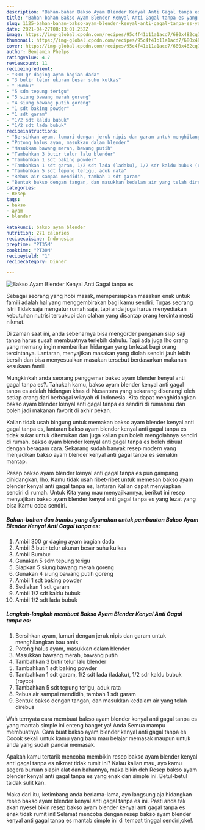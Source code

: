 ```yaml
---
description: "Bahan-bahan Bakso Ayam Blender Kenyal Anti Gagal tanpa es yang nikmat dan Mudah Dibuat"
title: "Bahan-bahan Bakso Ayam Blender Kenyal Anti Gagal tanpa es yang nikmat dan Mudah Dibuat"
slug: 1125-bahan-bahan-bakso-ayam-blender-kenyal-anti-gagal-tanpa-es-yang-nikmat-dan-mudah-dibuat
date: 2021-04-27T08:13:01.252Z
image: https://img-global.cpcdn.com/recipes/95c4f41b11a1acd7/680x482cq70/bakso-ayam-blender-kenyal-anti-gagal-tanpa-es-foto-resep-utama.jpg
thumbnail: https://img-global.cpcdn.com/recipes/95c4f41b11a1acd7/680x482cq70/bakso-ayam-blender-kenyal-anti-gagal-tanpa-es-foto-resep-utama.jpg
cover: https://img-global.cpcdn.com/recipes/95c4f41b11a1acd7/680x482cq70/bakso-ayam-blender-kenyal-anti-gagal-tanpa-es-foto-resep-utama.jpg
author: Benjamin Phelps
ratingvalue: 4.7
reviewcount: 11
recipeingredient:
- "300 gr daging ayam bagian dada"
- "3 butir telur ukuran besar suhu kulkas"
- " Bumbu"
- "5 sdm tepung terigu"
- "5 siung bawang merah goreng"
- "4 siung bawang putih goreng"
- "1 sdt baking powder"
- "1 sdt garam"
- "1/2 sdt kaldu bubuk"
- "1/2 sdt lada bubuk"
recipeinstructions:
- "Bersihkan ayam, lumuri dengan jeruk nipis dan garam untuk menghilangkan bau amis"
- "Potong halus ayam, masukkan dalam blender"
- "Masukkan bawang merah, bawang putih"
- "Tambahkan 3 butir telur lalu blender"
- "Tambahkan 1 sdt baking powder"
- "Tambahkan 1 sdt garam, 1/2 sdt lada (ladaku), 1/2 sdr kaldu bubuk (royco)"
- "Tambahkan 5 sdt tepung terigu, aduk rata"
- "Rebus air sampai mendidih, tambah 1 sdt garam"
- "Bentuk bakso dengan tangan, dan masukkan kedalam air yang telah direbus"
categories:
- Resep
tags:
- bakso
- ayam
- blender

katakunci: bakso ayam blender 
nutrition: 271 calories
recipecuisine: Indonesian
preptime: "PT35M"
cooktime: "PT30M"
recipeyield: "1"
recipecategory: Dinner

---
```



![Bakso Ayam Blender Kenyal Anti Gagal tanpa es](https://img-global.cpcdn.com/recipes/95c4f41b11a1acd7/680x482cq70/bakso-ayam-blender-kenyal-anti-gagal-tanpa-es-foto-resep-utama.jpg)

Sebagai seorang yang hobi masak, mempersiapkan masakan enak untuk famili adalah hal yang menggembirakan bagi kamu sendiri. Tugas seorang istri Tidak saja mengatur rumah saja, tapi anda juga harus menyediakan kebutuhan nutrisi tercukupi dan olahan yang disantap orang tercinta mesti nikmat.

Di zaman  saat ini, anda sebenarnya bisa mengorder panganan siap saji tanpa harus susah membuatnya terlebih dahulu. Tapi ada juga lho orang yang memang ingin memberikan hidangan yang terlezat bagi orang tercintanya. Lantaran, menyajikan masakan yang diolah sendiri jauh lebih bersih dan bisa menyesuaikan masakan tersebut berdasarkan makanan kesukaan famili. 



Mungkinkah anda seorang penggemar bakso ayam blender kenyal anti gagal tanpa es?. Tahukah kamu, bakso ayam blender kenyal anti gagal tanpa es adalah hidangan khas di Nusantara yang sekarang disenangi oleh setiap orang dari berbagai wilayah di Indonesia. Kita dapat menghidangkan bakso ayam blender kenyal anti gagal tanpa es sendiri di rumahmu dan boleh jadi makanan favorit di akhir pekan.

Kalian tidak usah bingung untuk memakan bakso ayam blender kenyal anti gagal tanpa es, lantaran bakso ayam blender kenyal anti gagal tanpa es tidak sukar untuk ditemukan dan juga kalian pun boleh mengolahnya sendiri di rumah. bakso ayam blender kenyal anti gagal tanpa es boleh dibuat dengan beragam cara. Sekarang sudah banyak resep modern yang menjadikan bakso ayam blender kenyal anti gagal tanpa es semakin mantap.

Resep bakso ayam blender kenyal anti gagal tanpa es pun gampang dihidangkan, lho. Kamu tidak usah ribet-ribet untuk memesan bakso ayam blender kenyal anti gagal tanpa es, lantaran Kalian dapat menyiapkan sendiri di rumah. Untuk Kita yang mau menyajikannya, berikut ini resep menyajikan bakso ayam blender kenyal anti gagal tanpa es yang lezat yang bisa Kamu coba sendiri.

<!--inarticleads1-->

##### Bahan-bahan dan bumbu yang digunakan untuk pembuatan Bakso Ayam Blender Kenyal Anti Gagal tanpa es:

1. Ambil 300 gr daging ayam bagian dada
1. Ambil 3 butir telur ukuran besar suhu kulkas
1. Ambil  Bumbu:
1. Gunakan 5 sdm tepung terigu
1. Siapkan 5 siung bawang merah goreng
1. Gunakan 4 siung bawang putih goreng
1. Ambil 1 sdt baking powder
1. Sediakan 1 sdt garam
1. Ambil 1/2 sdt kaldu bubuk
1. Ambil 1/2 sdt lada bubuk




<!--inarticleads2-->

##### Langkah-langkah membuat Bakso Ayam Blender Kenyal Anti Gagal tanpa es:

1. Bersihkan ayam, lumuri dengan jeruk nipis dan garam untuk menghilangkan bau amis
1. Potong halus ayam, masukkan dalam blender
1. Masukkan bawang merah, bawang putih
1. Tambahkan 3 butir telur lalu blender
1. Tambahkan 1 sdt baking powder
1. Tambahkan 1 sdt garam, 1/2 sdt lada (ladaku), 1/2 sdr kaldu bubuk (royco)
1. Tambahkan 5 sdt tepung terigu, aduk rata
1. Rebus air sampai mendidih, tambah 1 sdt garam
1. Bentuk bakso dengan tangan, dan masukkan kedalam air yang telah direbus




Wah ternyata cara membuat bakso ayam blender kenyal anti gagal tanpa es yang mantab simple ini enteng banget ya! Anda Semua mampu membuatnya. Cara buat bakso ayam blender kenyal anti gagal tanpa es Cocok sekali untuk kamu yang baru mau belajar memasak maupun untuk anda yang sudah pandai memasak.

Apakah kamu tertarik mencoba membikin resep bakso ayam blender kenyal anti gagal tanpa es nikmat tidak rumit ini? Kalau kalian mau, ayo kamu segera buruan siapin alat dan bahannya, maka bikin deh Resep bakso ayam blender kenyal anti gagal tanpa es yang enak dan simple ini. Betul-betul taidak sulit kan. 

Maka dari itu, ketimbang anda berlama-lama, ayo langsung aja hidangkan resep bakso ayam blender kenyal anti gagal tanpa es ini. Pasti anda tak akan nyesel bikin resep bakso ayam blender kenyal anti gagal tanpa es enak tidak rumit ini! Selamat mencoba dengan resep bakso ayam blender kenyal anti gagal tanpa es mantab simple ini di tempat tinggal sendiri,oke!.

